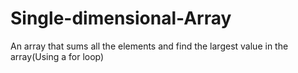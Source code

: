 # Single-dimensional-Array
An array that sums all the elements and find the largest value in the array(Using a for loop)
